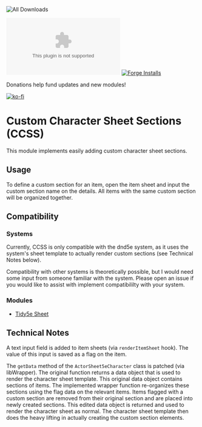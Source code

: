 ![All Downloads](https://img.shields.io/github/downloads/jessev14/custom-character-sheet-sections/total?style=for-the-badge)

![Latest Release Download Count](https://img.shields.io/github/downloads/jessev14/custom-character-sheet-sections/latest/CCSS.zip)
[![Forge Installs](https://img.shields.io/badge/dynamic/json?label=Forge%20Installs&query=package.installs&suffix=%25&url=https%3A%2F%2Fforge-vtt.com%2Fapi%2Fbazaar%2Fpackage%2Fcustom-character-sheet-sections&colorB=4aa94a)](https://forge-vtt.com/bazaar#package=custom-character-sheet-sections)

Donations help fund updates and new modules!

[![ko-fi](https://ko-fi.com/img/githubbutton_sm.svg)](https://ko-fi.com/jessev14)

# Custom Character Sheet Sections (CCSS)

This module implements easily adding custom character sheet sections.

## Usage
To define a custom section for an item, open the item sheet and input the custom section name on the details. All items with the same custom section will be organized together.


## Compatibility
### Systems
Currently, CCSS is only compatible with the dnd5e system, as it uses the system's sheet template to actually render custom sections (see Technical Notes below).

Compatibility with other systems is theoretically possible, but I would need some input from someone familiar with the system. Please open an issue if you would like to assist with implement compatibililty with your system.

### Modules
- [Tidy5e Sheet](https://foundryvtt.com/packages/tidy5e-sheet)


## Technical Notes
A text input field is added to item sheets (via `renderItemSheet` hook). The value of this input is saved as a flag on the item.

The `getData` method of the `ActorSheet5eCharacter` class is patched (via libWrapper). The original function returns a data object that is used to render the character sheet template. This original data object contains sections of items. The implemented wrapper function re-organizes these sections using the flag data on the relevant items. Items flagged with a custom section are removed from their original section and are placed into newly created sections. This edited data object is returned and used to render the character sheet as normal. The character sheet template then does the heavy lifting in actually creating the custom section elements.
